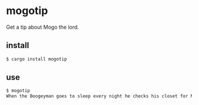 # mogotip

Get a tip about Mogo the lord.

## install

```bash
$ cargo install mogotip
```

## use

```bash
$ mogotip
When the Boogeyman goes to sleep every night he checks his closet for Mogo.
```
